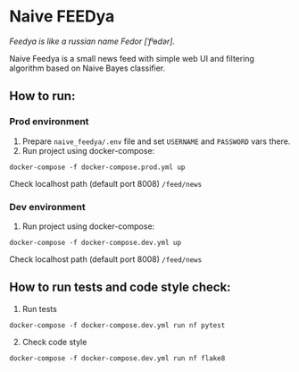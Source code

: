# Naive FEEDya

*Feedya is like a russian name Fedor [ˈfʲɵdər].*

Naive Feedya is a small news feed with simple web UI and filtering algorithm based on Naive Bayes classifier.


## How to run:

### Prod environment
1. Prepare ```naive_feedya/.env``` file and set ```USERNAME``` and ```PASSWORD``` vars there.
2. Run project using docker-compose:
```
docker-compose -f docker-compose.prod.yml up
```
Check localhost path (default port 8008) ```/feed/news```

### Dev environment
1. Run project using docker-compose:
```
docker-compose -f docker-compose.dev.yml up
```
Check localhost path (default port 8008) ```/feed/news```


## How to run tests and code style check:
1. Run tests
```
docker-compose -f docker-compose.dev.yml run nf pytest
```
2. Check code style
```
docker-compose -f docker-compose.dev.yml run nf flake8
```
